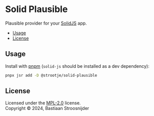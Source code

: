 # Solid Plausible

Plausible provider for your [SolidJS](https://solidjs.com) app.

- [Usage](#usage)
- [License](#license)

## Usage

Install with [pnpm](https://pnpm.io/) (`solid-js` should be installed as a dev dependency):

```sh
pnpx jsr add -D @strootje/solid-plausible
```

## License

Licensed under the [MPL-2.0](LICENSE) license.<br/>
Copyright &copy; 2024, Bastiaan Stroosnijder
